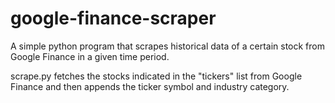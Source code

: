 # google-finance-scraper
A simple python program that scrapes historical data of a certain stock from Google Finance in a given time period.

scrape.py fetches the stocks indicated in the "tickers" list from Google Finance and then appends the ticker symbol and industry category.
